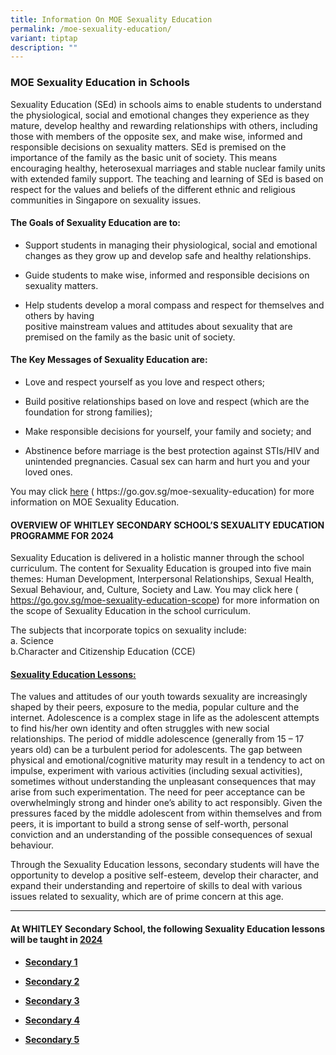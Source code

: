 ```yaml
---
title: Information On MOE Sexuality Education
permalink: /moe-sexuality-education/
variant: tiptap
description: ""
---
```

<h3><strong>MOE Sexuality Education in Schools</strong></h3>
<p>Sexuality Education (SEd) in schools aims to enable students to understand
the physiological, social and emotional changes they experience as they
mature, develop healthy and rewarding relationships with others, including
those with members of the opposite sex, and make wise, informed and responsible
decisions on sexuality matters. SEd is premised on the importance of the
family as the basic unit of society. This means encouraging healthy, heterosexual
marriages and stable nuclear family units with extended family support.
The teaching and learning of SEd is based on respect for the values and
beliefs of the different ethnic and religious communities in Singapore
on sexuality issues.</p>
<h4>The <strong>Goals</strong> of Sexuality Education are to:</h4>
<ul data-tight="true" class="tight">
<li>
<p>Support students in managing their physiological, social and emotional
changes as they grow up and develop safe and healthy relationships.</p>
</li>
<li>
<p>Guide students to make wise, informed and responsible decisions on sexuality
matters.</p>
</li>
<li>
<p>Help students develop a moral compass and respect for themselves and others
by having
<br>positive mainstream values and attitudes about sexuality that are premised
on the family as the basic unit of society.</p>
</li>
</ul>
<h4>The <strong>Key Messages</strong> of Sexuality Education are:</h4>
<ul data-tight="true" class="tight">
<li>
<p>Love and respect yourself as you love and respect others;</p>
</li>
<li>
<p>Build positive relationships based on love and respect (which are the
foundation for strong families);</p>
</li>
<li>
<p>Make responsible decisions for yourself, your family and society; and</p>
</li>
<li>
<p>Abstinence before marriage is the best protection against STIs/HIV and
unintended pregnancies. Casual sex can harm and hurt you and your loved
ones.</p>
<p></p>
</li>
</ul>
<p>You may click <a href="https://go.gov.sg/moe-sexuality-education" rel="noopener noreferrer nofollow" target="_blank">here</a> (
<a rel="noopener noreferrer nofollow" target="_blank">https://go.gov.sg/moe-sexuality-education</a>) for more information on
MOE Sexuality Education.</p>
<h4><strong>OVERVIEW OF WHITLEY SECONDARY SCHOOL’S SEXUALITY EDUCATION PROGRAMME FOR 2024</strong></h4>
<p>Sexuality Education is delivered in a holistic manner through the school
curriculum. The content for Sexuality Education is grouped into five main
themes: Human Development, Interpersonal Relationships, Sexual Health,
Sexual Behaviour, and, Culture, Society and Law. You may click here (
<a href="https://go.gov.sg/moe-sexuality-education-scope" rel="noopener noreferrer nofollow" target="_blank">https://go.gov.sg/moe-sexuality-education-scope</a>) for more information
on the scope of Sexuality Education in the school curriculum.</p>
<p>The subjects that incorporate topics on sexuality include:
<br>a. Science
<br>b.Character and Citizenship Education (CCE)</p>
<h4><strong><u>Sexuality Education Lessons:</u></strong></h4>
<p>The values and attitudes of our youth towards sexuality are increasingly
shaped by their peers, exposure to the media, popular culture and the internet.
Adolescence is a complex stage in life as the adolescent attempts to find
his/her own identity and often struggles with new social relationships.
The period of middle adolescence (generally from 15 – 17 years old) can
be a turbulent period for adolescents. The gap between physical and emotional/cognitive
maturity may result in a tendency to act on impulse, experiment with various
activities (including sexual activities), sometimes without understanding
the unpleasant consequences that may arise from such experimentation. The
need for peer acceptance can be overwhelmingly strong and hinder one’s
ability to act responsibly. Given the pressures faced by the middle adolescent
from within themselves and from peers, it is important to build a strong
sense of self-worth, personal conviction and an understanding of the possible
consequences of sexual behaviour.</p>
<p>Through the Sexuality Education lessons, secondary students will have
the opportunity to develop a positive self-esteem, develop their character,
and expand their understanding and repertoire of skills to deal with various
issues related to sexuality, which are of prime concern at this age.</p>
<hr>
<h4><strong>At WHITLEY Secondary School, the following Sexuality Education lessons will be taught in <u>2024</u></strong></h4>
<ul data-tight="true" class="tight">
<li>
<p><strong><a href="/files/Secondary_1_SEX_EDU_2024.pdf" rel="noopener noreferrer nofollow" target="_blank">Secondary 1</a></strong>
</p>
</li>
<li>
<p><strong><a href="/files/Secondary_2_SEX_EDU_2024.pdf" rel="noopener noreferrer nofollow" target="_blank">Secondary 2</a></strong>
</p>
</li>
<li>
<p><strong><a href="/files/Secondary_3_SEX_EDU_2024.pdf" rel="noopener noreferrer nofollow" target="_blank">Secondary 3</a></strong>
</p>
</li>
<li>
<p><strong><a href="/files/Secondary_4_SEX_EDU_2024.pdf" rel="noopener noreferrer nofollow" target="_blank">Secondary 4</a></strong>
</p>
</li>
<li>
<p><strong><a href="/files/Secondary_5_SEX_EDU_2024.pdf" rel="noopener noreferrer nofollow" target="_blank">Secondary 5</a></strong>
</p>
</li>
</ul>
<p></p>